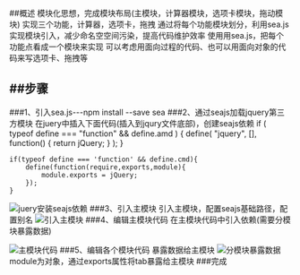 ##概述
	模块化思想，完成模块布局(主模块，计算器模块，选项卡模块，拖动模块)
    实现三个功能，计算器，选项卡，拖拽
    通过将每个功能模块划分，利用sea.js实现模块引入，减少命名空空间污染，提高代码维护效率
	使用用sea.js，把每个功能点看成一个模块来实现
	可以考虑用面向过程的代码、也可以用面向对象的代码来写选项卡、拖拽等

##步骤
---
###1、引入sea.js---npm install --save sea
###2、通过seajs加载jquery第三方模块
    在juery中插入下面代码(插入到jqury文件底部)，创建seajs依赖
    if ( typeof define === "function" && define.amd ) {
    define( "jquery", [], function() {
        return jQuery;
    } );
    }

    if(typeof define === 'function' && define.cmd){
        define(function(require,exports,module){
            module.exports = jQuery;
        });
    }
![juery安装seajs依赖](http://oothzvg9p.bkt.clouddn.com/jquery%E5%AE%89%E8%A3%85seajs%E4%BE%9D%E8%B5%96.png)
###3、引入主模块
引入主模块，配置seajs基础路径，配置别名
![引入主模块](http://oothzvg9p.bkt.clouddn.com/%E5%BC%95%E5%85%A5%E4%B8%BB%E6%A8%A1%E5%9D%97.png)
###4、编辑主模块代码
在主模块代码中引入依赖(需要分模块暴露数据)

![主模块代码](http://oothzvg9p.bkt.clouddn.com/%E4%B8%BB%E6%A8%A1%E5%9D%97%E4%BB%A3%E7%A0%81.png)
###5、编辑各个模块代码
暴露数据给主模块
![分模块暴露数据](http://oothzvg9p.bkt.clouddn.com/%E5%88%86%E6%A8%A1%E5%9D%97%E6%9A%B4%E9%9C%B2%E6%95%B0%E6%8D%AE%E7%BB%99%E4%B8%BB%E6%A8%A1%E5%9D%97.png)
module为对象，通过exports属性将tab暴露给主模块
###完成